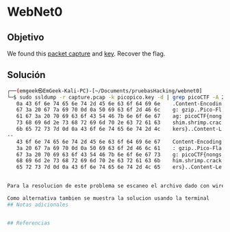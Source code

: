 #  WebNet0

## Objetivo
We found this [packet capture](https://jupiter.challenges.picoctf.org/static/0c84d3636dd088d9fe4efd5d0d869a06/capture.pcap) and [key](https://jupiter.challenges.picoctf.org/static/0c84d3636dd088d9fe4efd5d0d869a06/picopico.key). Recover the flag.

## Solución
```bash
┌──(emgeek㉿EmGeek-Kali-PC)-[~/Documents/pruebasHacking/webnet0]  
└─$ sudo ssldump -r capture.pcap -k picopico.key -d | grep picoCTF -A 2 -B 2  
   0a 43 6f 6e 74 65 6e 74 2d 45 6e 63 6f 64 69 6e    .Content-Encodin  
   67 3a 20 67 7a 69 70 0d 0a 50 69 63 6f 2d 46 6c    g: gzip..Pico-Fl  
   61 67 3a 20 70 69 63 6f 43 54 46 7b 6e 6f 6e 67    ag: picoCTF{nong  
   73 68 69 6d 2e 73 68 72 69 6d 70 2e 63 72 61 63    shim.shrimp.crac  
   6b 65 72 73 7d 0d 0a 43 6f 6e 74 65 6e 74 2d 4c    kers}..Content-L  
--  
   43 6f 6e 74 65 6e 74 2d 45 6e 63 6f 64 69 6e 67    Content-Encoding  
   3a 20 67 7a 69 70 0d 0a 50 69 63 6f 2d 46 6c 61    : gzip..Pico-Fla  
   67 3a 20 70 69 63 6f 43 54 46 7b 6e 6f 6e 67 73    g: picoCTF{nongs  
   68 69 6d 2e 73 68 72 69 6d 70 2e 63 72 61 63 6b    him.shrimp.crack  
   65 72 73 7d 0d 0a 43 6f 6e 74 65 6e 74 2d 4c 65    ers}..Content-Le   
																																								  ```

Para la resolucion de este problema se escaneo el archivo dado con wireshark, despues de revisarlo un poc  se noto que los datos estaban encriptados, afortunadamente se tenia la llave privada, se fue a preferencias y en el protocolo TLS se agrego la llave, los archivos HTTP ahora desencriptado podian leerse, por lo cual con la herramienta de buscar se localizo la bandera, la cual fue picoCTF{nongshim.shrimp.crackers}

Como alternativa tambien se muestra la solucion usando la terminal
## Notas adicionales


## Referencias
